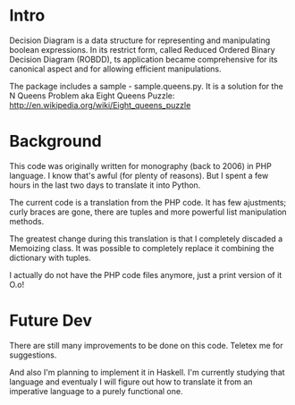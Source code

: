 Intro
=====

Decision Diagram is a data structure for representing and manipulating boolean expressions. 
In its restrict form, called Reduced Ordered Binary Decision Diagram (ROBDD),
ts application became comprehensive for its canonical aspect and for allowing efficient manipulations.

The package includes a sample - sample.queens.py. It is a solution for the N Queens Problem aka Eight Queens Puzzle:
http://en.wikipedia.org/wiki/Eight_queens_puzzle


Background
==========

This code was originally written for monography (back to 2006) in PHP language. 
I know that's awful (for plenty of reasons). 
But I spent a few hours in the last two days to translate it into Python.

The current code is a translation from the PHP code. It has few ajustments; 
curly braces are gone, there are tuples and more powerful list manipulation methods.

The greatest change during this translation is that I completely discaded a Memoizing class. 
It was possible to completely replace it combining the dictionary with tuples.

I actually do not have the PHP code files anymore, just a print version of it O.o!


Future Dev
==========

There are still many improvements to be done on this code. Teletex me for suggestions.

And also I'm planning to implement it in Haskell. I'm currently studying that language and
eventualy I will figure out how to translate it from an imperative language to a purely functional one.

